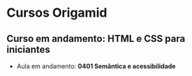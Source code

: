 # Cursos Origamid

## Curso em andamento: HTML e CSS para iniciantes
- Aula em andamento: **0401 Semântica e acessibilidade**